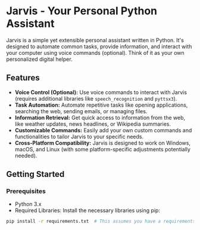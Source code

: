 # Jarvis - Your Personal Python Assistant

Jarvis is a simple yet extensible personal assistant written in Python. It's designed to automate common tasks, provide information, and interact with your computer using voice commands (optional).  Think of it as your own personalized digital helper.

## Features

* **Voice Control (Optional):**  Use voice commands to interact with Jarvis (requires additional libraries like `speech_recognition` and `pyttsx3`).
* **Task Automation:** Automate repetitive tasks like opening applications, searching the web, sending emails, or managing files.
* **Information Retrieval:** Get quick access to information from the web, like weather updates, news headlines, or Wikipedia summaries.
* **Customizable Commands:** Easily add your own custom commands and functionalities to tailor Jarvis to your specific needs.
* **Cross-Platform Compatibility:**  Jarvis is designed to work on Windows, macOS, and Linux (with some platform-specific adjustments potentially needed).

## Getting Started

### Prerequisites

* Python 3.x
* Required Libraries:  Install the necessary libraries using pip:

```bash
pip install -r requirements.txt  # This assumes you have a requirements.txt file
